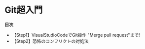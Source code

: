 # Git超入門
<!-- START doctoc generated TOC please keep comment here to allow auto update -->
<!-- DON'T EDIT THIS SECTION, INSTEAD RE-RUN doctoc TO UPDATE -->
**目次**

- 【Step1】VisualStudioCodeでGit操作 "Merge pull request"まで!
- 【Step2】恐怖のコンフリクトの対処法

<!-- END doctoc generated TOC please keep comment here to allow auto update -->

